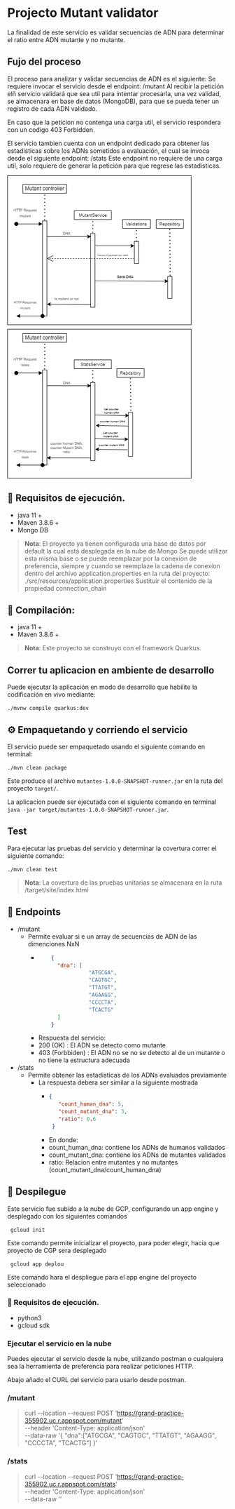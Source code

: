 # Projecto Mutant validator 

La finalidad de este servicio es validar secuencias de ADN para determinar el ratio entre ADN mutante y no mutante.

## Fujo del proceso

El proceso para analizar y validar secuencias de ADN es el siguiente:
Se requiere invocar el servicio desde el endpoint: /mutant
Al recibir la petición elñ servicio validará que sea util para intentar procesarla, una vez validad, 
se almacenara en base de datos (MongoDB), para que se pueda tener un registro de cada ADN validado.

En caso que la peticion no contenga una carga util, el servicio respondera con un codigo 403 Forbidden.

El servicio tambien cuenta con un endpoint dedicado para obtener las estadisticas sobre los ADNs sometidos a evaluación, 
el cual se invoca desde el siguiente endpoint: /stats
Este endpoint no requiere de una carga util, solo requiere de generar la petición para que regrese las estadisticas.

![](./assets/sequence_diagram.png)


## 📝 Requisitos de ejecución. 

- java 11 + 
- Maven 3.8.6 +
- Mongo DB
>**Nota**: El proyecto ya tienen configurada una base de datos por default la cual está desplegada en la nube de Mongo
> Se puede utilizar esta misma base o se puede reemplazar por la conexion de preferencia, siempre y cuando se reemplaze
> la cadena de conexíon dentro del archivo application.properties en la ruta del proyecto: ./src/resources/application.properties
> Sustituir el contenido de la propiedad connection_chain

## 🔨 Compilación:

- java 11 +
- Maven 3.8.6 +

>**Nota**: Este proyecto se construyo con el framework Quarkus.

## Correr tu aplicacion en ambiente de desarrollo

Puede ejecutar la aplicación en modo de desarrollo que habilite la codificación en vivo mediante:
```shell script
./mvnw compile quarkus:dev
```

## ⚙ Empaquetando y corriendo el servicio

El servicio puede ser empaquetado usando el siguiente comando en terminal:
```shell script
./mvn clean package
```
Este produce el archivo `mutantes-1.0.0-SNAPSHOT-runner.jar` en la ruta del proyecto `target/`.

La aplicacion puede ser ejecutada con el siguiente comando en terminal `java -jar target/mutantes-1.0.0-SNAPSHOT-runner.jar`.

## Test

Para ejecutar las pruebas del servicio y determinar la covertura correr el siguiente comando:
```shell script
./mvn clean test
```

>**Nota**: La covertura de las pruebas unitarias se almacenara en la ruta /target/site/index.html

## 📍 Endpoints
- /mutant
  - Permite evaluar si e un array de secuencias de ADN de las dimenciones NxN
    - ```json
          {
            "dna": [
                      "ATGCGA",
                      "CAGTGC",
                      "TTATGT",
                      "AGAAGG",
                      "CCCCTA",
                      "TCACTG"
            ]
          }
      ```
    - Respuesta del servicio: 
    - 200 (OK) : El ADN se detecto como mutante
    - 403 (Forbbiden) : El ADN no se no se detecto al de un mutante o no tiene la estructura adecuada
- /stats
  - Permite obtener las estadisticas de los ADNs evaluados previamente
    - La respuesta debera ser similar a la siguiente mostrada
      - ```json
        {
           "count_human_dna": 5,
           "count_mutant_dna": 3,
           "ratio": 0.6
         }
        ```
      - En donde:
      - count_human_dna: contiene los ADNs de humanos validados
      - count_mutant_dna: contiene los ADNs de mutantes validados
      - ratio: Relacion entre mutantes y no mutantes (count_mutant_dna/count_human_dna)

## 🚀 Despilegue

Este servicio fue subido a la nube de GCP, configurando un app engine y desplegado con los siguientes comandos

```shell script
 gcloud init
```
Este comando permite inicializar el proyecto, para poder elegir, hacia que proyecto de CGP sera desplegado

```shell script
 gcloud app deplou
```
Este comando hara el despliegue para el app engine del proyecto seleccionado

### 📝 Requisitos de ejecución.
- python3
- gcloud sdk


### Ejecutar el servicio en la nube

Puedes ejecutar el servicio desde la nube, utilizando postman o cualquiera sea la herramienta de preferencia para realizar peticiones HTTP.

Abajo añado el CURL del servicio para usarlo desde postman. 

### /mutant
>curl --location --request POST 'https://grand-practice-355902.uc.r.appspot.com/mutant' \
--header 'Content-Type: application/json' \
--data-raw '{
"dna":["ATGCGA", "CAGTGC", "TTATGT", "AGAAGG", "CCCCTA", "TCACTG"]
}'

### /stats

>curl --location --request POST 'https://grand-practice-355902.uc.r.appspot.com/stats' \
--header 'Content-Type: application/json' \
--data-raw ''

